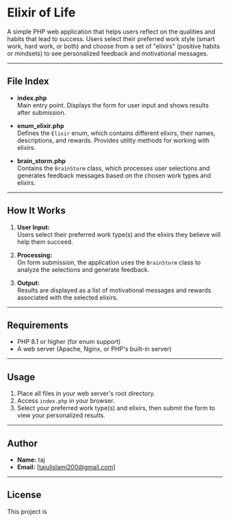 # Elixir of Life

A simple PHP web application that helps users reflect on the qualities and habits that lead to success. Users select their preferred work style (smart work, hard work, or both) and choose from a set of "elixirs" (positive habits or mindsets) to see personalized feedback and motivational messages.

---

## File Index

- **index.php**  
  Main entry point. Displays the form for user input and shows results after submission.

- **enum_elixir.php**  
  Defines the `Elixir` enum, which contains different elixirs, their names, descriptions, and rewards. Provides utility methods for working with elixirs.

- **brain_storm.php**  
  Contains the `BrainStorm` class, which processes user selections and generates feedback messages based on the chosen work types and elixirs.


---

## How It Works

1. **User Input:**  
   Users select their preferred work type(s) and the elixirs they believe will help them succeed.

2. **Processing:**  
   On form submission, the application uses the `BrainStorm` class to analyze the selections and generate feedback.

3. **Output:**  
   Results are displayed as a list of motivational messages and rewards associated with the selected elixirs.

---

## Requirements

- PHP 8.1 or higher (for enum support)
- A web server (Apache, Nginx, or PHP's built-in server)

---

## Usage

1. Place all files in your web server's root directory.
2. Access `index.php` in your browser.
3. Select your preferred work type(s) and elixirs, then submit the form to view your personalized results.

---
## Author

- **Name:** taj <taj54>
- **Email:** [tajulislamj200@gmail.com]

---


## License

This project is 